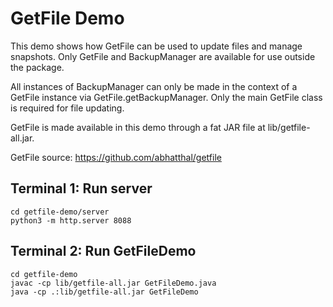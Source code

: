 # GetFile Demo
This demo shows how GetFile can be used to update files and manage snapshots.
Only GetFile and BackupManager are available for use outside the package.

All instances of BackupManager can only be made in the context of a GetFile
instance via GetFile.getBackupManager. Only the main GetFile class is required
for file updating.

GetFile is made available in this demo through a fat JAR file at lib/getfile-all.jar.

GetFile source: https://github.com/abhatthal/getfile

## Terminal 1: Run server
```
cd getfile-demo/server
python3 -m http.server 8088
```
## Terminal 2: Run GetFileDemo
```
cd getfile-demo
javac -cp lib/getfile-all.jar GetFileDemo.java
java -cp .:lib/getfile-all.jar GetFileDemo
```
